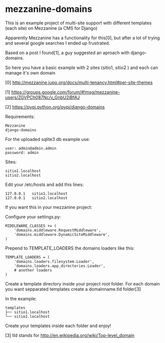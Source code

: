 # mezzanine-domains
This is an example project of multi-site support with different templates (each site) on Mezzanine (a CMS for Django)

Apparently Mezzanine has a functionality for this[0], but after a lot of trying and several google searches I ended up frustrated.
 
Based on a post I found[1], a guy suggested an aproach with django-domains.

So here you have a basic example with 2 sites (sitio1, sitio2 ) and each can manage it's own domain

[0] http://mezzanine.jupo.org/docs/multi-tenancy.html#per-site-themes

[1] https://groups.google.com/forum/#!msg/mezzanine-users/ZGVPCh087Nc/v_GnbU2iBfAJ

[2] https://pypi.python.org/pypi/django-domains


Requirements:

    Mezzanine
    django-domains

For the uploaded sqlite3 db example use:

    user: admin@admin.admin
    password: admin

Sites:   

    sitio1.localhost
    sitio2.localhost

Edit your /etc/hosts and add this lines:
```
127.0.0.1   sitio1.localhost
127.0.0.1   sitio2.localhost
```

If you want this in your mezzanine project:

Configure your settings.py:
```
MIDDLEWARE_CLASSES += (
    'domains.middleware.RequestMiddleware',
    'domains.middleware.DynamicSiteMiddleware',
)
```
Prepend to TEMPLATE_LOADERS the domains loaders like this:

```
TEMPLATE_LOADERS = (
    'domains.loaders.filesystem.Loader',
    'domains.loaders.app_directories.Loader',
    # another loaders
)
```

Create a template directory inside your project root folder.
For each domain you want sepparated templates create a domainname.tld folder[3]

In the example:
```
templates
├── sitio1.localhost
└── sitio2.localhost
```
Create your templates inside each folder and enjoy!


[3] tld stands for http://en.wikipedia.org/wiki/Top-level_domain
